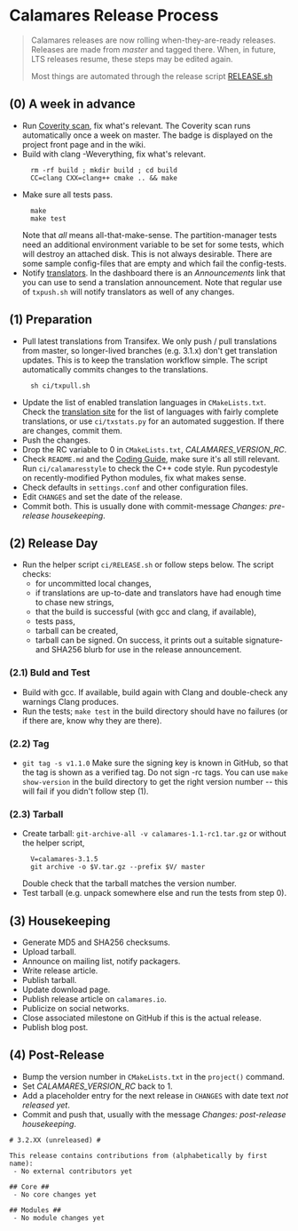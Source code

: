 # Calamares Release Process

> Calamares releases are now rolling when-they-are-ready releases.
> Releases are made from *master* and tagged there. When, in future,
> LTS releases resume, these steps may be edited again.
>
> Most things are automated through the release script [RELEASE.sh](RELEASE.sh)

## (0) A week in advance

* Run [Coverity scan][coverity], fix what's relevant. The Coverity scan runs
  automatically once a week on master. The badge is displayed on the
  project front page and in the wiki.
* Build with clang -Weverything, fix what's relevant.
  ```
    rm -rf build ; mkdir build ; cd build
    CC=clang CXX=clang++ cmake .. && make
  ```
* Make sure all tests pass.
  ```
    make
    make test
  ```
  Note that *all* means all-that-make-sense. The partition-manager tests need
  an additional environment variable to be set for some tests, which will
  destroy an attached disk. This is not always desirable. There are some
  sample config-files that are empty and which fail the config-tests.
* Notify [translators][transifex]. In the dashboard there is an *Announcements*
  link that you can use to send a translation announcement. Note that regular
  use of `txpush.sh` will notify translators as well of any changes.

[coverity]: https://scan.coverity.com/projects/calamares-calamares?tab=overview
[transifex]: https://www.transifex.com/calamares/calamares/dashboard/


## (1) Preparation

* Pull latest translations from Transifex. We only push / pull translations
  from master, so longer-lived branches (e.g. 3.1.x) don't get translation
  updates. This is to keep the translation workflow simple. The script
  automatically commits changes to the translations.
  ```
    sh ci/txpull.sh
  ```
* Update the list of enabled translation languages in `CMakeLists.txt`.
  Check the [translation site][transifex] for the list of languages with
  fairly complete translations, or use `ci/txstats.py` for an automated
  suggestion. If there are changes, commit them.
* Push the changes.
* Drop the RC variable to 0 in `CMakeLists.txt`, *CALAMARES_VERSION_RC*.
* Check `README.md` and the
  [Coding Guide](https://github.com/calamares/calamares/wiki/Develop-Code),
  make sure it's all still
  relevant. Run `ci/calamaresstyle` to check the C++ code style.
  Run pycodestyle on recently-modified Python modules, fix what makes sense.
* Check defaults in `settings.conf` and other configuration files.
* Edit `CHANGES` and set the date of the release.
* Commit both. This is usually done with commit-message
  *Changes: pre-release housekeeping*.


## (2) Release Day

* Run the helper script `ci/RELEASE.sh` or follow steps below.
  The script checks:
  - for uncommitted local changes,
  - if translations are up-to-date and translators
    have had enough time to chase new strings,
  - that the build is successful (with gcc and clang, if available),
  - tests pass,
  - tarball can be created,
  - tarball can be signed.
  On success, it prints out a suitable signature- and SHA256 blurb
  for use in the release announcement.

### (2.1) Buld and Test

* Build with gcc. If available, build again with Clang and double-check
  any warnings Clang produces.
* Run the tests; `make test` in the build directory should have no
  failures (or if there are, know why they are there).

### (2.2) Tag

* `git tag -s v1.1.0` Make sure the signing key is known in GitHub, so that the
  tag is shown as a verified tag. Do not sign -rc tags.
  You can use `make show-version` in the build directory to get the right
  version number -- this will fail if you didn't follow step (1).

### (2.3) Tarball

* Create tarball: `git-archive-all -v calamares-1.1-rc1.tar.gz` or without
  the helper script,
  ```
    V=calamares-3.1.5
    git archive -o $V.tar.gz --prefix $V/ master
  ```
  Double check that the tarball matches the version number.
* Test tarball (e.g. unpack somewhere else and run the tests from step 0).


## (3) Housekeeping

* Generate MD5 and SHA256 checksums.
* Upload tarball.
* Announce on mailing list, notify packagers.
* Write release article.
* Publish tarball.
* Update download page.
* Publish release article on `calamares.io`.
* Publicize on social networks.
* Close associated milestone on GitHub if this is the actual release.
* Publish blog post.

## (4) Post-Release

* Bump the version number in `CMakeLists.txt` in the `project()` command.
* Set *CALAMARES_VERSION_RC* back to 1.
* Add a placeholder entry for the next release in `CHANGES` with date
  text *not released yet*.
* Commit and push that, usually with the message
  *Changes: post-release housekeeping*.

```
# 3.2.XX (unreleased) #

This release contains contributions from (alphabetically by first name):
 - No external contributors yet

## Core ##
 - No core changes yet

## Modules ##
 - No module changes yet
```
